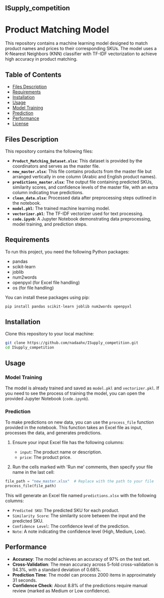 ## ISupply_competition
# Product Matching Model

This repository contains a machine learning model designed to match product names and prices to their corresponding SKUs. The model uses a K-Nearest Neighbors (KNN) classifier with TF-IDF vectorization to achieve high accuracy in product matching.

## Table of Contents
- [Files Description](#files-description)
- [Requirements](#requirements)
- [Installation](#installation)
- [Usage](#usage)
- [Model Training](#model-training)
- [Prediction](#prediction)
- [Performance](#performance)
- [License](#license)

## Files Description

This repository contains the following files:

- **`Product_Matching_Dataset.xlsx`**: This dataset is provided by the coordinators and serves as the master file.
- **`new_master.xlsx`**: This file contains products from the master file but arranged vertically in one column (Arabic and English product names).
- **`predictions_master.xlsx`**: The output file containing predicted SKUs, similarity scores, and confidence levels of the master file, with an extra column indicating true predictions.
- **`clean_data.xlsx`**: Processed data after preprocessing steps outlined in the notebook.
- **`model.pkl`**: The trained machine learning model.
- **`vectorizer.pkl`**: The TF-IDF vectorizer used for text processing.
- **`code.ipynb`**: A Jupyter Notebook demonstrating data preprocessing, model training, and prediction steps.

## Requirements

To run this project, you need the following Python packages:

- pandas
- scikit-learn
- joblib
- num2words
- openpyxl (for Excel file handling)
- os (for file handling)

You can install these packages using pip:

```bash
pip install pandas scikit-learn joblib num2words openpyxl
```

## Installation

Clone this repository to your local machine:

```bash
git clone https://github.com/nadaahx/ISupply_competition.git
cd ISupply_competition
```

## Usage

### Model Training

The model is already trained and saved as `model.pkl` and `vectorizer.pkl`. If you need to see the process of training the model, you can open the provided Jupyter Notebook (`code.ipynb`).

### Prediction

To make predictions on new data, you can use the `process_file` function provided in the notebook. This function takes an Excel file as input, processes the data, and generates predictions.

1. Ensure your input Excel file has the following columns:
   - `input`: The product name or description.
   - `price`: The product price.

2. Run the cells marked with 'Run me' comments, then specify your file name in the last cell:

```python
file_path = "new_master.xlsx"  # Replace with the path to your file
process_file(file_path)
```

This will generate an Excel file named `predictions.xlsx` with the following columns:
- `Predicted SKU`: The predicted SKU for each product.
- `Similarity Score`: The similarity score between the input and the predicted SKU.
- `Confidence Level`: The confidence level of the prediction.
- `Note`: A note indicating the confidence level (High, Medium, Low).

## Performance

- **Accuracy**: The model achieves an accuracy of 97% on the test set.
- **Cross-Validation**: The mean accuracy across 5-fold cross-validation is 94.3%, with a standard deviation of 0.68%.
- **Prediction Time**: The model can process 2000 items in approximately 31 seconds.
- **Confidence Check**: About 8.8% of the predictions require manual review (marked as Medium or Low confidence).
